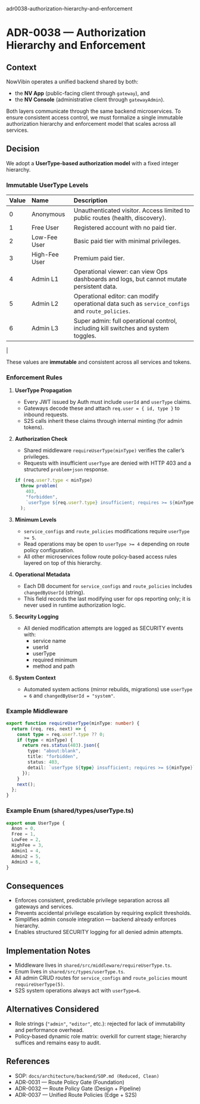 adr0038-authorization-hierarchy-and-enforcement

# ADR-0038 — Authorization Hierarchy and Enforcement

## Context

NowVibin operates a unified backend shared by both:

- the **NV App** (public-facing client through `gateway`), and
- the **NV Console** (administrative client through `gatewayAdmin`).

Both layers communicate through the same backend microservices.
To ensure consistent access control, we must formalize a single immutable
authorization hierarchy and enforcement model that scales across all services.

## Decision

We adopt a **UserType-based authorization model** with a fixed integer hierarchy.

### Immutable UserType Levels

| Value | Name          | Description                                                                                     |
| :---- | :------------ | :---------------------------------------------------------------------------------------------- |
| 0     | Anonymous     | Unauthenticated visitor. Access limited to public routes (health, discovery).                   |
| 1     | Free User     | Registered account with no paid tier.                                                           |
| 2     | Low-Fee User  | Basic paid tier with minimal privileges.                                                        |
| 3     | High-Fee User | Premium paid tier.                                                                              |
| 4     | Admin L1      | Operational viewer: can view Ops dashboards and logs, but cannot mutate persistent data.        |
| 5     | Admin L2      | Operational editor: can modify operational data such as `service_configs` and `route_policies`. |
| 6     | Admin L3      | Super admin: full operational control, including kill switches and system toggles.              |

|

These values are **immutable** and consistent across all services and tokens.

### Enforcement Rules

1. **UserType Propagation**

   - Every JWT issued by Auth must include `userId` and `userType` claims.
   - Gateways decode these and attach `req.user = { id, type }` to inbound requests.
   - S2S calls inherit these claims through internal minting (for admin tokens).

2. **Authorization Check**

   - Shared middleware `requireUserType(minType)` verifies the caller’s privileges.
   - Requests with insufficient `userType` are denied with HTTP 403 and a structured `problem+json` response.

   ```ts
   if (req.user?.type < minType)
     throw problem(
       403,
       "forbidden",
       `userType ${req.user?.type} insufficient; requires >= ${minType}`
     );
   ```

3. **Minimum Levels**

   - `service_configs` and `route_policies` modifications require `userType >= 5`.
   - Read operations may be open to `userType >= 4` depending on route policy configuration.
   - All other microservices follow route policy-based access rules layered on top of this hierarchy.

4. **Operational Metadata**

   - Each DB document for `service_configs` and `route_policies` includes `changedByUserId` (string).
   - This field records the last modifying user for ops reporting only; it is never used in runtime authorization logic.

5. **Security Logging**

   - All denied modification attempts are logged as SECURITY events with:
     - service name
     - userId
     - userType
     - required minimum
     - method and path

6. **System Context**
   - Automated system actions (mirror rebuilds, migrations) use `userType = 6` and `changedByUserId = "system"`.

### Example Middleware

```ts
export function requireUserType(minType: number) {
  return (req, res, next) => {
    const type = req.user?.type ?? 0;
    if (type < minType) {
      return res.status(403).json({
        type: "about:blank",
        title: "forbidden",
        status: 403,
        detail: `userType ${type} insufficient; requires >= ${minType}`,
      });
    }
    next();
  };
}
```

### Example Enum (shared/types/userType.ts)

```ts
export enum UserType {
  Anon = 0,
  Free = 1,
  LowFee = 2,
  HighFee = 3,
  Admin1 = 4,
  Admin2 = 5,
  Admin3 = 6,
}
```

## Consequences

- Enforces consistent, predictable privilege separation across all gateways and services.
- Prevents accidental privilege escalation by requiring explicit thresholds.
- Simplifies admin console integration — backend already enforces hierarchy.
- Enables structured SECURITY logging for all denied admin attempts.

## Implementation Notes

- Middleware lives in `shared/src/middleware/requireUserType.ts`.
- Enum lives in `shared/src/types/userType.ts`.
- All admin CRUD routes for `service_configs` and `route_policies` mount `requireUserType(5)`.
- S2S system operations always act with `userType=6`.

## Alternatives Considered

- Role strings (`"admin"`, `"editor"`, etc.): rejected for lack of immutability and performance overhead.
- Policy-based dynamic role matrix: overkill for current stage; hierarchy suffices and remains easy to audit.

## References

- SOP: `docs/architecture/backend/SOP.md (Reduced, Clean)`
- ADR-0031 — Route Policy Gate (Foundation)
- ADR-0032 — Route Policy Gate (Design + Pipeline)
- ADR-0037 — Unified Route Policies (Edge + S2S)
